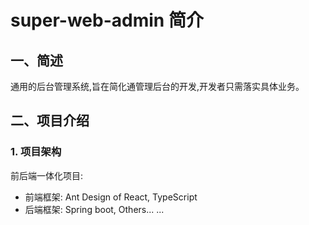 # super-web-admin 简介

## 一、简述

通用的后台管理系统,旨在简化通管理后台的开发,开发者只需落实具体业务。

## 二、项目介绍

### 1. 项目架构

前后端一体化项目:
- 前端框架: Ant Design of React, TypeScript
- 后端框架: Spring boot, Others... ...

